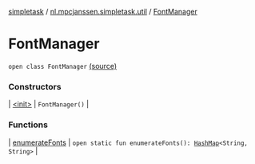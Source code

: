[simpletask](../../index.md) / [nl.mpcjanssen.simpletask.util](../index.md) / [FontManager](.)

# FontManager

`open class FontManager` [(source)](https://github.com/mpcjanssen/simpletask-android/blob/master/src/main/java/nl/mpcjanssen/simpletask/util/FontManager.java#L15)

### Constructors

| [&lt;init&gt;](-init-.md) | `FontManager()` |

### Functions

| [enumerateFonts](enumerate-fonts.md) | `open static fun enumerateFonts(): `[`HashMap`](http://docs.oracle.com/javase/6/docs/api/java/util/HashMap.html)`<String, String>` |

